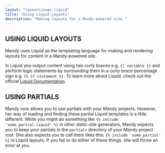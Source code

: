 ```yaml
---
layout: "layouts/page.liquid"
title: "Using Liquid Layouts"
description: "Making layouts for a Mandy-powered site."
---
```


## USING LIQUID LAYOUTS

Mandy uses Liquid as the templating language for making and rendering layouts for content in a Mandy-powered site.

In Liquid you output content using two curly braces e.g. `{{ variable }}` and perform logic statements by surrounding them in a curly brace percentage sign e.g. `{% if statement %}`. To learn more about Liquid, check out the official [Liquid Documentation](https://shopify.github.io/liquid/).

## USING PARTIALS

Mandy now allows you to use partials with your Mandy projects. However, her way of loading and finding these partial Liquid templates is a little different. While you might do something like `{% include 'some_partial.liquid' %}` in other static-site generators, Mandy expects you to keep your partials in the `partials` directory of your Mandy project root. She also expects you to call them likes this: `{% include 'some_partial' %}` in Liquid layouts. If you fail to do either of these things, she will throw an error at you.
